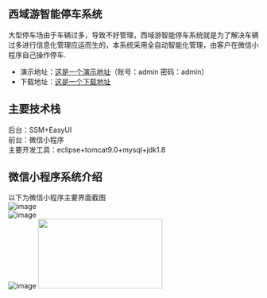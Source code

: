 ## 西域游智能停车系统
大型停车场由于车辆过多，导致不好管理，西域游智能停车系统就是为了解决车辆过多进行信息化管理应运而生的，本系统采用全自动智能化管理，由客户在微信小程序自己操作停车.<br>
* 演示地址：[这是一个演示地址](http://49.234.7.23:8080/Parking_management/)（账号：admin 密码：admin）
* 下载地址：[这是一个下载地址](https://github.com/52HertzC/Parking_management.git)
## 主要技术栈
后台：SSM+EasyUI<br>
前台：微信小程序<br>
主要开发工具：eclipse+tomcat9.0+mysql+jdk1.8 
## 微信小程序系统介绍
以下为微信小程序主要界面截图<br>
![image](https://github.com/52HertzC/Parking_management/blob/master/images/首页.jpg)<br>
![image](https://github.com/52HertzC/Parking_management/blob/master/images/个人中心.jpg)<br>
![image](https://github.com/52HertzC/Parking_management/blob/master/images/停车记录.jpg)
<img src="https://github.com/52HertzC/Parking_management/blob/master/images/停车记录.jpg"   width="250" height="140">
